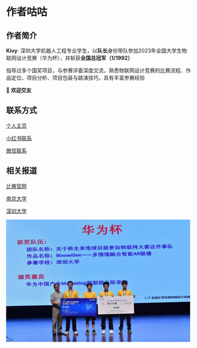 # 作者咕咕

## 作者简介

**Kivy**: 深圳大学机器人工程专业学生，以**队长**身份带队参加2023年全国大学生物联网设计竞赛（华为杯），并斩获**全国总冠军（1/1992）**

指导过多个国奖项目，与参赛评委深度交流，熟悉物联网设计竞赛的比赛流程、作品定位、项目分析、项目包装与路演技巧，具有丰富参赛经验

🍵 **欢迎交友**

## 联系方式

[个人主页](https://kolakivy.github.io/)

[小红书联系](https://www.xiaohongshu.com/user/profile/609fe5db00000000010071d6)

[微信联系](../images/wechat.png)

## 相关报道

[比赛官网](https://iot.sjtu.edu.cn/ueditor/net/upload/file/20230828/6382881191510203082112061.pdf)

[南京大学](https://www.nju.edu.cn/info/3341/337591.htm)

[深圳大学](https://mp.weixin.qq.com/s/z2NMzX9Zm_z40wsDLPaDZg)

![华为杯总冠军](../images/champion.png)